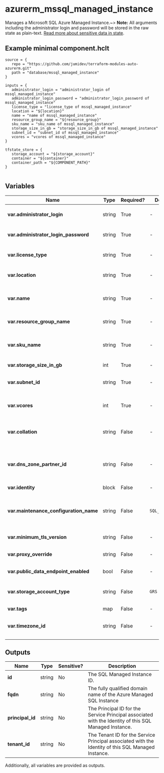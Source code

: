 # azurerm_mssql_managed_instance

Manages a Microsoft SQL Azure Managed Instance.~> **Note:** All arguments including the administrator login and password will be stored in the raw state as plain-text. [Read more about sensitive data in state](/docs/state/sensitive-data.html).

## Example minimal component.hclt

```hcl
source = {
   repo = "https://github.com/jumidev/terraform-modules-auto-azurerm.git" 
   path = "database/mssql_managed_instance" 
}

inputs = {
   administrator_login = "administrator_login of mssql_managed_instance" 
   administrator_login_password = "administrator_login_password of mssql_managed_instance" 
   license_type = "license_type of mssql_managed_instance" 
   location = "${location}" 
   name = "name of mssql_managed_instance" 
   resource_group_name = "${resource_group}" 
   sku_name = "sku_name of mssql_managed_instance" 
   storage_size_in_gb = "storage_size_in_gb of mssql_managed_instance" 
   subnet_id = "subnet_id of mssql_managed_instance" 
   vcores = "vcores of mssql_managed_instance" 
}

tfstate_store = {
   storage_account = "${storage_account}" 
   container = "${container}" 
   container_path = "${COMPONENT_PATH}" 
}


```

## Variables

| Name | Type | Required? |  Default  |  possible values |  Description |
| ---- | ---- | --------- |  ----------- | ----------- | ----------- |
| **var.administrator_login** | string | True | -  |  -  |  The administrator login name for the new SQL Managed Instance. Changing this forces a new resource to be created. | 
| **var.administrator_login_password** | string | True | -  |  -  |  The password associated with the `administrator_login` user. Needs to comply with Azure's [Password Policy](https://msdn.microsoft.com/library/ms161959.aspx) | 
| **var.license_type** | string | True | -  |  `LicenseIncluded`, `BasePrice`  |  What type of license the Managed Instance will use. Possible values are `LicenseIncluded` and `BasePrice`. | 
| **var.location** | string | True | -  |  -  |  Specifies the supported Azure location where the resource exists. Changing this forces a new resource to be created. | 
| **var.name** | string | True | -  |  -  |  The name of the SQL Managed Instance. This needs to be globally unique within Azure. Changing this forces a new resource to be created. | 
| **var.resource_group_name** | string | True | -  |  -  |  The name of the resource group in which to create the SQL Managed Instance. Changing this forces a new resource to be created. | 
| **var.sku_name** | string | True | -  |  `GP_Gen4`, `GP_Gen5`, `GP_Gen8IM`, `GP_Gen8IH`, `BC_Gen4`, `BC_Gen5`, `BC_Gen8IM`, `BC_Gen8IH`  |  Specifies the SKU Name for the SQL Managed Instance. Valid values include `GP_Gen4`, `GP_Gen5`, `GP_Gen8IM`, `GP_Gen8IH`, `BC_Gen4`, `BC_Gen5`, `BC_Gen8IM` or `BC_Gen8IH`. | 
| **var.storage_size_in_gb** | int | True | -  |  -  |  Maximum storage space for the SQL Managed instance. This should be a multiple of 32 (GB). | 
| **var.subnet_id** | string | True | -  |  -  |  The subnet resource id that the SQL Managed Instance will be associated with. Changing this forces a new resource to be created. | 
| **var.vcores** | int | True | -  |  -  |  Number of cores that should be assigned to the SQL Managed Instance. Values can be `8`, `16`, or `24` for Gen4 SKUs, or `4`, `8`, `16`, `24`, `32`, `40`, `64`, or `80` for Gen5 SKUs. | 
| **var.collation** | string | False | -  |  -  |  Specifies how the SQL Managed Instance will be collated. Default value is `SQL_Latin1_General_CP1_CI_AS`. Changing this forces a new resource to be created. | 
| **var.dns_zone_partner_id** | string | False | -  |  -  |  The ID of the SQL Managed Instance which will share the DNS zone. This is a prerequisite for creating an `azurerm_sql_managed_instance_failover_group`. Setting this after creation forces a new resource to be created. | 
| **var.identity** | block | False | -  |  -  |  An `identity` block. | 
| **var.maintenance_configuration_name** | string | False | `SQL_Default`  |  `SQL_Default`, `SQL_{Location}_MI_{Size}`, `SQL_EastUS_MI_1`  |  The name of the Public Maintenance Configuration window to apply to the SQL Managed Instance. Valid values include `SQL_Default` or an Azure Location in the format `SQL_{Location}_MI_{Size}`(for example `SQL_EastUS_MI_1`). Defaults to `SQL_Default`. | 
| **var.minimum_tls_version** | string | False | -  |  `1.0`, `1.1`, `1.2`  |  The Minimum TLS Version. Default value is `1.2` Valid values include `1.0`, `1.1`, `1.2`. | 
| **var.proxy_override** | string | False | -  |  `Default`, `Proxy`, `Redirect`  |  Specifies how the SQL Managed Instance will be accessed. Default value is `Default`. Valid values include `Default`, `Proxy`, and `Redirect`. | 
| **var.public_data_endpoint_enabled** | bool | False | -  |  -  |  Is the public data endpoint enabled? Default value is `false`. | 
| **var.storage_account_type** | string | False | `GRS`  |  `GRS`, `LRS`, `ZRS`  |  Specifies the storage account type used to store backups for this database. Changing this forces a new resource to be created. Possible values are `GRS`, `LRS` and `ZRS`. Defaults to `GRS`. | 
| **var.tags** | map | False | -  |  -  |  A mapping of tags to assign to the resource. | 
| **var.timezone_id** | string | False | -  |  -  |  The TimeZone ID that the SQL Managed Instance will be operating in. Default value is `UTC`. Changing this forces a new resource to be created. | 



## Outputs

| Name | Type | Sensitive? | Description |
| ---- | ---- | --------- | --------- |
| **id** | string | No  | The SQL Managed Instance ID. | 
| **fqdn** | string | No  | The fully qualified domain name of the Azure Managed SQL Instance | 
| **principal_id** | string | No  | The Principal ID for the Service Principal associated with the Identity of this SQL Managed Instance. | 
| **tenant_id** | string | No  | The Tenant ID for the Service Principal associated with the Identity of this SQL Managed Instance. | 

Additionally, all variables are provided as outputs.
